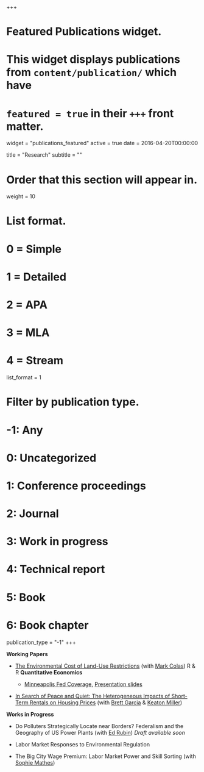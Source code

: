 +++
# Featured Publications widget.
# This widget displays publications from `content/publication/` which have
# `featured = true` in their `+++` front matter.
widget = "publications_featured"
active = true
date = 2016-04-20T00:00:00

title = "Research"
subtitle = ""

# Order that this section will appear in.
weight = 10

# List format.
#   0 = Simple
#   1 = Detailed
#   2 = APA
#   3 = MLA
#   4 = Stream
list_format = 1

# Filter by publication type.
# -1: Any
#  0: Uncategorized
#  1: Conference proceedings
#  2: Journal
#  3: Work in progress
#  4: Technical report
#  5: Book
#  6: Book chapter
publication_type = "-1"
+++

**Working Papers**

- [The Environmental Cost of Land-Use Restrictions](https://drive.google.com/file/d/1-Cn6OiwNJeWksrKi7WG-58th77odfNm4/view) (with [Mark Colas](https://sites.google.com/site/markyaucolas/)) R & R __Quantitative Economics__

  - [Minneapolis Fed Coverage](https://www.minneapolisfed.org/article/2020/california-green-rush), [Presentation slides](https://drive.google.com/file/d/1jDr6jjPqBfbAX-N6RDxSpCdRuIFeKs74/view)




- [In Search of Peace and Quiet: The Heterogeneous Impacts of Short-Term Rentals on Housing Prices](https://static1.squarespace.com/static/56a1484625981dd79f45da68/t/5fd41f62313c42342b564670/1607737191336/2020-12-11-str-heterogeneous.pdf) (with [Brett Garcia](https://brettgarcia.com/) & [Keaton Miller](http://www.keatonmiller.org/))  

**Works in Progress**

- Do Polluters Strategically Locate near Borders? Federalism and the Geography of US Power Plants (with [Ed Rubin](http://edrub.in/))  _Draft available soon_


- Labor Market Responses to Environmental Regulation

- The Big City Wage Premium: Labor Market Power and Skill Sorting (with [Sophie Mathes](https://sophie-mathes.com/))






